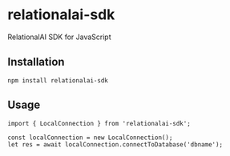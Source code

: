 # relationalai-sdk

RelationalAI SDK for JavaScript

## Installation

```
npm install relationalai-sdk
```

## Usage

```
import { LocalConnection } from 'relationalai-sdk';

const localConnection = new LocalConnection();
let res = await localConnection.connectToDatabase('dbname');
```
